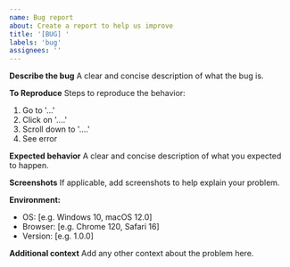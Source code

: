 ```yaml
---
name: Bug report
about: Create a report to help us improve
title: '[BUG] '
labels: 'bug'
assignees: ''
---
```


**Describe the bug**
A clear and concise description of what the bug is.

**To Reproduce**
Steps to reproduce the behavior:

1. Go to '...'
2. Click on '....'
3. Scroll down to '....'
4. See error

**Expected behavior**
A clear and concise description of what you expected to happen.

**Screenshots**
If applicable, add screenshots to help explain your problem.

**Environment:**

- OS: [e.g. Windows 10, macOS 12.0]
- Browser: [e.g. Chrome 120, Safari 16]
- Version: [e.g. 1.0.0]

**Additional context**
Add any other context about the problem here.
